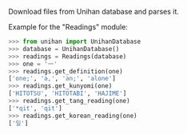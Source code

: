 Download files from Unihan database and parses it.

Example for the "Readings" module:
```python
>>> from unihan import UnihanDatabase
>>> database = UnihanDatabase()
>>> readings = Readings(database)
>>> one = '一'
>>> readings.get_definition(one)
['one;', 'a,', 'an;', 'alone']
>>> readings.get_kunyomi(one)
['HITOTSU', 'HITOTABI', 'HAJIME']
>>> readings.get_tang_reading(one)
['*qit', 'qit']
>>> readings.get_korean_reading(one)
['일']
```